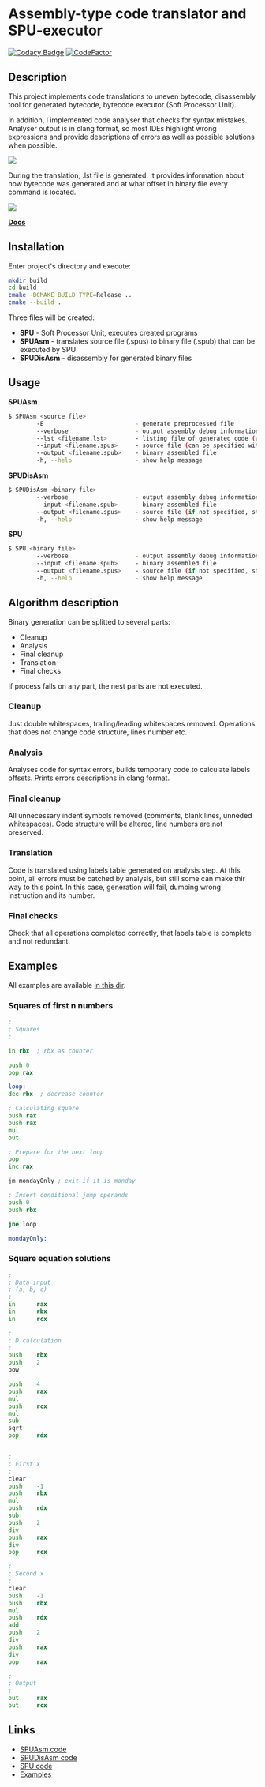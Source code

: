 # Assembly-type code translator and SPU-executor

[![Codacy Badge](https://api.codacy.com/project/badge/Grade/0ef56e0968ad4689a264716b9becbd09)](https://app.codacy.com/gh/AlexRoar/SPUAsm?utm_source=github.com&utm_medium=referral&utm_content=AlexRoar/SPUAsm&utm_campaign=Badge_Grade)
[![CodeFactor](https://www.codefactor.io/repository/github/alexroar/spuasm/badge)](https://www.codefactor.io/repository/github/alexroar/spuasm)

## Description
This project implements code translations to uneven bytecode, disassembly tool for generated bytecode, bytecode executor (Soft Processor Unit).

In addition, I implemented code analyser that checks for syntax mistakes. Analyser output is in clang format, so most IDEs highlight wrong expressions and provide descriptions of errors as well as possible solutions when possible.

<img style="max-height: 100px" src="https://github.com/AlexRoar/SPUAsm/raw/main/Images/errors.png">

During the translation,  .lst file is generated. It provides information about how bytecode was generated and at what offset in binary file every command is located.

<img style="max-height: 250px" src="https://github.com/AlexRoar/SPUAsm/raw/main/Images/generalview.png">

[**Docs**](https://alexroar.github.io/SPUAsm/html/)

## Installation

Enter project's directory and execute:

```bash
mkdir build
cd build
cmake -DCMAKE_BUILD_TYPE=Release ..
cmake --build .
```
Three files will be created: 
-  **SPU** - Soft Processor Unit, executes created programs 
-  **SPUAsm** - translates source file (.spus) to binary file (.spub) that can be executed by SPU
-  **SPUDisAsm** - disassembly for generated binary files

## Usage

**SPUAsm**
```bash
$ SPUAsm <source file>
        -E                          - generate preprocessed file
        --verbose                   - output assembly debug information
        --lst <filename.lst>        - listing file of generated code (assembly.lst by default) 
        --input <filename.spus>     - source file (can be specified without --input)
        --output <filename.spub>    - binary assembled file
        -h, --help                  - show help message
```

**SPUDisAsm**
```bash
$ SPUDisAsm <binary file>
        --verbose                   - output assembly debug information
        --input <filename.spub>     - binary assembled file
        --output <filename.spus>    - source file (if not specified, stdout selected)
        -h, --help                  - show help message
```

**SPU**
```bash
$ SPU <binary file>
        --verbose                   - output assembly debug information
        --input <filename.spub>     - binary assembled file
        --output <filename.spus>    - source file (if not specified, stdout selected)
        -h, --help                  - show help message
```

## Algorithm description

Binary generation can be splitted to several parts:

- Cleanup
- Analysis
- Final cleanup
- Translation
- Final checks

If process fails on any part, the nest parts are not executed.

### Cleanup
Just double whitespaces, trailing/leading whitespaces removed. Operations that does not change code structure, lines number etc.

### Analysis
Analyses code for syntax errors, builds temporary code to calculate labels offsets. Prints errors descriptions in clang format.

### Final cleanup
All unnecessary indent symbols removed (comments, blank lines, unneded whitespaces). Code structure will be altered, line numbers are not preserved. 

### Translation
Code is translated using labels table generated on analysis step. At this point, all errors must be catched by analysis, but still some can make thir way to this point. In this case, generation will fail, dumping wrong instruction and its number.

### Final checks
Check that all operations completed correctly, that labels table is complete and not redundant.


## Examples

All examples are available [in this dir](https://github.com/AlexRoar/SPUAsm/tree/main/Examples/SPUAsm/SPUAsm).

### Squares of first n numbers

```asm
;
; Squares
;

in rbx  ; rbx as counter

push 0
pop rax

loop:
dec rbx  ; decrease counter

; Calculating square
push rax
push rax
mul
out

; Prepare for the next loop
pop
inc rax

jm mondayOnly ; exit if it is monday

; Insert conditional jump operands
push 0
push rbx

jne loop

mondayOnly:
```


### Square equation solutions

```asm
;
; Data input
; (a, b, c)
;
in      rax
in      rbx
in      rcx

;
; D calculation
;
push    rbx
push    2
pow

push    4
push    rax
mul
push    rcx
mul
sub
sqrt
pop     rdx


;
; First x
;
clear
push    -1
push    rbx
mul
push    rdx
sub
push    2
div
push    rax
div
pop     rcx

;
; Second x
;
clear
push    -1
push    rbx
mul
push    rdx
add
push    2
div
push    rax
div
pop     rax

;
; Output
;
out     rax
out     rcx

```

## Links

- [SPUAsm code](https://github.com/AlexRoar/SPUAsm/blob/main/SoftProcessorUnit/Assembly/SPUAssembly.cpp)
- [SPUDisAsm code](https://github.com/AlexRoar/SPUAsm/blob/main/SoftProcessorUnit/Disassembly/SPUDisAssembly.cpp)
- [SPU code](https://github.com/AlexRoar/SPUAsm/blob/main/SoftProcessorUnit/SPU/SPU.cpp)
- [Examples](https://github.com/AlexRoar/SPUAsm/tree/main/Examples/SPUAsm/SPUAsm)

